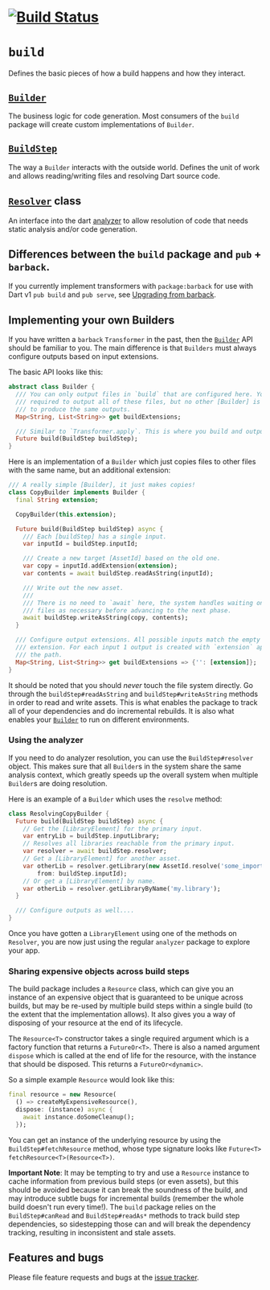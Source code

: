 # [![Build Status](https://travis-ci.org/dart-lang/build.svg?branch=master)](https://travis-ci.org/dart-lang/build)

# `build`

Defines the basic pieces of how a build happens and how they interact.

## [`Builder`][dartdoc:Builder]

The business logic for code generation. Most consumers of the `build` package
will create custom implementations of `Builder`.

## [`BuildStep`][dartdoc:BuildStep]

The way a `Builder` interacts with the outside world. Defines the unit of work
and allows reading/writing files and resolving Dart source code.

## [`Resolver`][dartdoc:Resolver] class

An interface into the dart [analyzer][pub:analyzer] to allow resolution of code
that needs static analysis and/or code generation.

## Differences between the `build` package and `pub` + `barback`.

If you currently implement transformers with `package:barback` for use with
Dart v1 `pub build` and `pub serve`, see [Upgrading from barback][].

## Implementing your own Builders

If you have written a `barback` `Transformer` in the past, then the
[`Builder`][dartdoc:Builder] API should be familiar to you. The main difference
is that `Builders` must always configure outputs based on input extensions.

The basic API looks like this:

```dart
abstract class Builder {
  /// You can only output files in `build` that are configured here. You are not
  /// required to output all of these files, but no other [Builder] is allowed
  /// to produce the same outputs.
  Map<String, List<String>> get buildExtensions;

  /// Similar to `Transformer.apply`. This is where you build and output files.
  Future build(BuildStep buildStep);
}
```

Here is an implementation of a `Builder` which just copies files to other files
with the same name, but an additional extension:

```dart
/// A really simple [Builder], it just makes copies!
class CopyBuilder implements Builder {
  final String extension;

  CopyBuilder(this.extension);

  Future build(BuildStep buildStep) async {
    /// Each [buildStep] has a single input.
    var inputId = buildStep.inputId;

    /// Create a new target [AssetId] based on the old one.
    var copy = inputId.addExtension(extension);
    var contents = await buildStep.readAsString(inputId);

    /// Write out the new asset.
    ///
    /// There is no need to `await` here, the system handles waiting on these
    /// files as necessary before advancing to the next phase.
    await buildStep.writeAsString(copy, contents);
  }

  /// Configure output extensions. All possible inputs match the empty input
  /// extension. For each input 1 output is created with `extension` appended to
  /// the path.
  Map<String, List<String>> get buildExtensions => {'': [extension]};
}
```

It should be noted that you should _never_ touch the file system directly. Go
through the `buildStep#readAsString` and `buildStep#writeAsString` methods in
order to read and write assets. This is what enables the package to track all of
your dependencies and do incremental rebuilds. It is also what enables your
[`Builder`][dartdoc:Builder] to run on different environments.

### Using the analyzer

If you need to do analyzer resolution, you can use the `BuildStep#resolver`
object. This makes sure that all `Builder`s in the system share the same
analysis context, which greatly speeds up the overall system when multiple
`Builder`s are doing resolution.

Here is an example of a `Builder` which uses the `resolve` method:

```dart
class ResolvingCopyBuilder {
  Future build(BuildStep buildStep) async {
    // Get the [LibraryElement] for the primary input.
    var entryLib = buildStep.inputLibrary;
    // Resolves all libraries reachable from the primary input.
    var resolver = await buildStep.resolver;
    // Get a [LibraryElement] for another asset.
    var otherLib = resolver.getLibrary(new AssetId.resolve('some_import.dart'),
        from: buildStep.inputId);
    // Or get a [LibraryElement] by name.
    var otherLib = resolver.getLibraryByName('my.library');
  }

  /// Configure outputs as well....
}
```

Once you have gotten a `LibraryElement` using one of the methods on `Resolver`,
you are now just using the regular `analyzer` package to explore your app.

### Sharing expensive objects across build steps

The build package includes a `Resource` class, which can give you an instance
of an expensive object that is guaranteed to be unique across builds, but may
be re-used by multiple build steps within a single build (to the extent that
the implementation allows). It also gives you a way of disposing of your
resource at the end of its lifecycle.

The `Resource<T>` constructor takes a single required argument which is a
factory function that returns a `FutureOr<T>`. There is also a named argument
`dispose` which is called at the end of life for the resource, with the
instance that should be disposed. This returns a `FutureOr<dynamic>`.

So a simple example `Resource` would look like this:

```dart
final resource = new Resource(
  () => createMyExpensiveResource(),
  dispose: (instance) async {
    await instance.doSomeCleanup();
  });
```

You can get an instance of the underlying resource by using the
`BuildStep#fetchResource` method, whose type signature looks like
`Future<T> fetchResource<T>(Resource<T>)`.

**Important Note**: It may be tempting to try and use a `Resource` instance to
cache information from previous build steps (or even assets), but this should
be avoided because it can break the soundness of the build, and may introduce
subtle bugs for incremental builds (remember the whole build doesn't run every
time!). The `build` package relies on the `BuildStep#canRead` and
`BuildStep#readAs*` methods to track build step dependencies, so sidestepping
those can and will break the dependency tracking, resulting in inconsistent and
stale assets.

## Features and bugs

Please file feature requests and bugs at the [issue tracker][tracker].

[tracker]: https://github.com/dart-lang/build/issues

[dartdoc:Builder]: https://www.dartdocs.org/documentation/build/latest/build/Builder-class.html
[dartdoc:BuildStep]: https://www.dartdocs.org/documentation/build/latest/build/BuildStep-class.html
[dartdoc:Resolver]: https://www.dartdocs.org/documentation/build/latest/build/Resolver-class.html
[pub:analyzer]: https://pub.dartlang.org/packages/analyzer
[Upgrading from barback]: https://github.com/dart-lang/build/blob/master/docs/from_barback_transformer.md
